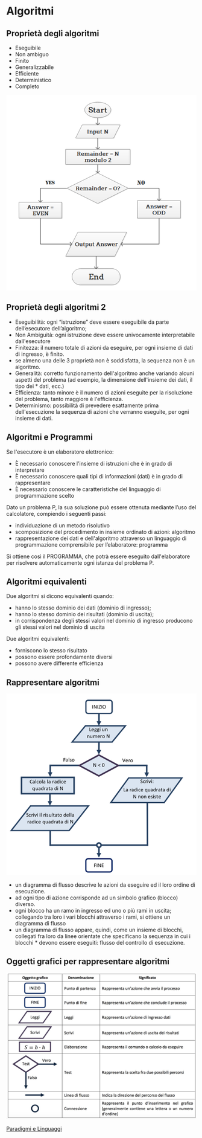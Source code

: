 # Algoritmi

## Proprietà degli algoritmi

* Eseguibile
* Non ambiguo
* Finito
* Generalizzabile
* Efficiente
* Deterministico
* Completo

![algoritmo](img/algoritmo.png)

## Proprietà degli algoritmi 2

* Eseguibilità: ogni “istruzione” deve essere eseguibile da parte dell’esecutore dell’algoritmo;
* Non Ambiguità: ogni istruzione deve essere univocamente interpretabile dall'esecutore
* Finitezza: il numero totale di azioni da eseguire, per ogni insieme di dati di ingresso, è finito.
* se almeno una delle 3 proprietà non è soddisfatta, la sequenza non è un algoritmo.
* Generalità: corretto funzionamento dell'algoritmo anche variando alcuni aspetti del problema (ad esempio, la dimensione dell'insieme dei dati, il tipo dei * dati, ecc.)
* Efficienza: tanto minore è il numero di azioni eseguite per la risoluzione del problema, tanto maggiore è l'efficienza.
* Determinismo: possibilità di prevedere esattamente prima dell'esecuzione la sequenza di azioni che verranno eseguite, per ogni insieme di dati.

## Algoritmi e Programmi

Se l'esecutore è un elaboratore elettronico:

* È necessario conoscere l'insieme di istruzioni che è in grado di interpretare
* È necessario conoscere quali tipi di informazioni (dati) è in grado di rappresentare
* È necessario conoscere le caratteristiche del linguaggio di programmazione scelto

Dato un problema P, la sua soluzione può essere ottenuta mediante l’uso del calcolatore, compiendo i seguenti passi:

* individuazione di un metodo risolutivo
* scomposizione del procedimento in insieme ordinato di azioni: algoritmo
* rappresentazione dei dati e dell'algoritmo attraverso un linguaggio di programmazione comprensibile per l’elaboratore: programma

Si ottiene così il PROGRAMMA, che potrà essere eseguito dall'elaboratore per risolvere automaticamente ogni istanza del problema P.

## Algoritmi equivalenti

Due algoritmi si dicono equivalenti quando:

* hanno lo stesso dominio dei dati (dominio di ingresso);
* hanno lo stesso dominio dei risultati (dominio di uscita);
* in corrispondenza degli stessi valori nel dominio di ingresso producono gli stessi valori nel dominio di uscita

Due algoritmi equivalenti:

* forniscono lo stesso risultato
* possono essere profondamente diversi
* possono avere differente efficienza

## Rappresentare algoritmi

![diagramma_flusso](img/diagramma_flusso.png)

* un diagramma di flusso descrive le azioni da eseguire ed il loro ordine di esecuzione.
* ad ogni tipo di azione corrisponde ad un simbolo grafico (blocco) diverso.
* ogni blocco ha un ramo in ingresso ed uno o più rami in uscita; collegando tra loro i vari blocchi attraverso i rami, si ottiene un diagramma di flusso
* un diagramma di flusso appare, quindi, come un insieme di blocchi, collegati fra loro da linee orientate che specificano la sequenza in cui i blocchi * devono essere eseguiti: flusso del controllo di esecuzione.

## Oggetti grafici per rappresentare algoritmi

![diagrammi flusso](img/diagrammi_flusso1.jpg)


[Paradigmi e Linguaggi](003_ParadigmiLinguaggi.md)
